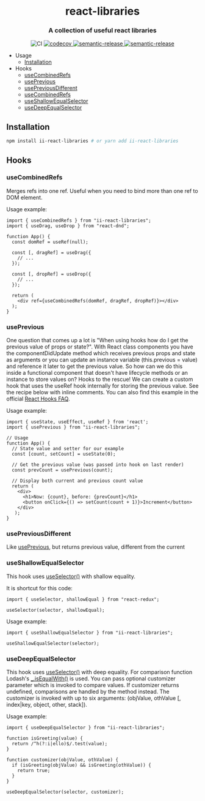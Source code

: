 <h1 align="center">react-libraries</h1>

<h3 align="center">

A collection of useful react libraries

</h3>

<p align="center">
    <img alt="CI" src="https://github.com/ildar-icoosoft/react-libraries/workflows/CI/badge.svg">
    <a href="https://codecov.io/gh/ildar-icoosoft/react-libraries">
        <img alt="codecov" src="https://codecov.io/gh/ildar-icoosoft/react-libraries/branch/master/graph/badge.svg?token=G34ATTWUCT">
    </a>
    <a href="https://github.com/semantic-release/semantic-release">
        <img alt="semantic-release" src="https://img.shields.io/badge/%20%20%F0%9F%93%A6%F0%9F%9A%80-semantic--release-e10079.svg">
    </a>
    <a href="https://www.npmjs.com/package/ii-react-libraries">
        <img alt="semantic-release" src="https://img.shields.io/npm/v/ii-react-libraries">
    </a>
</p>

- Usage
  - [Installation](#installation)
- Hooks
  - [useCombinedRefs](#useCombinedRefs)
  - [usePrevious](#usePrevious)
  - [usePreviousDifferent](#usePreviousDifferent)
  - [useCombinedRefs](#useCombinedRefs)
  - [useShallowEqualSelector](#useShallowEqualSelector)
  - [useDeepEqualSelector](#useDeepEqualSelector)
  
## Installation

```bash
npm install ii-react-libraries # or yarn add ii-react-libraries
```  

## Hooks

### useCombinedRefs

Merges refs into one ref. Useful when you need to bind more than one ref to DOM element.

Usage example:

```JSX
import { useCombinedRefs } from "ii-react-libraries";
import { useDrag, useDrop } from "react-dnd";

function App() {
  const domRef = useRef(null);

  const [, dragRef] = useDrag({
    // ...
  });

  const [, dropRef] = useDrop({
    // ...
  });

  return (
    <div ref={useCombinedRefs(domRef, dragRef, dropRef)}></div>
  );
}
```  

### usePrevious 

One question that comes up a lot is "When using hooks how do I get the previous value of props or state?". 
With React class components you have the componentDidUpdate method which receives previous props and state
as arguments or you can update an instance variable (this.previous = value) and reference it later to get
the previous value. So how can we do this inside a functional component that doesn't have lifecycle methods
or an instance to store values on? Hooks to the rescue! We can create a custom hook that uses the useRef hook
internally for storing the previous value. See the recipe below with inline comments. You can also find this
example in the official [React Hooks FAQ](https://reactjs.org/docs/hooks-faq.html#how-to-get-the-previous-props-or-state).

Usage example:

```JSX
import { useState, useEffect, useRef } from 'react';
import { usePrevious } from "ii-react-libraries";

// Usage
function App() {
  // State value and setter for our example
  const [count, setCount] = useState(0);
  
  // Get the previous value (was passed into hook on last render)
  const prevCount = usePrevious(count);
  
  // Display both current and previous count value
  return (
    <div>
      <h1>Now: {count}, before: {prevCount}</h1>
      <button onClick={() => setCount(count + 1)}>Increment</button>
    </div>
   );
}
```

### usePreviousDifferent 

Like [usePrevious](#usePrevious), but returns previous value, different from the current

### useShallowEqualSelector 

This hook uses [useSelector()](https://react-redux.js.org/api/hooks#useselector) with shallow equality.
 
It is shortcut for this code:

```JSX
import { useSelector, shallowEqual } from "react-redux";

useSelector(selector, shallowEqual);
```

Usage example:

```JSX
import { useShallowEqualSelector } from "ii-react-libraries";

useShallowEqualSelector(selector);
```

### useDeepEqualSelector

This hook uses [useSelector()](https://react-redux.js.org/api/hooks#useselector) with deep equality.
For comparison function Lodash's [_.isEqualWith()](https://lodash.com/docs/4.17.15#isEqualWith) is used.
You can pass optional customizer parameter which is invoked to compare values. If customizer returns undefined, comparisons are handled by the method instead. The customizer is invoked with up to six arguments: (objValue, othValue [, index|key, object, other, stack]).

Usage example:
  
```JSX
import { useDeepEqualSelector } from "ii-react-libraries";

function isGreeting(value) {
  return /^h(?:i|ello)$/.test(value);
}

function customizer(objValue, othValue) {
  if (isGreeting(objValue) && isGreeting(othValue)) {
    return true;
  }
}

useDeepEqualSelector(selector, customizer);
```
